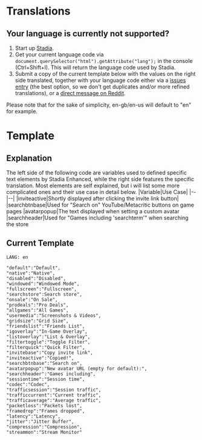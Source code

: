 
# Translations

## Your language is currently not supported?
1. Start up [Stadia](https://stadia.com/).
2. Get your current language code via `document.querySelector("html").getAttribute("lang");` in the console (Ctrl+Shift+I). This will return the language code used by Stadia.
3. Submit a copy of the current template below with the values on the right side translated, together with your language code either via a [issues entry](https://github.com/ChristopherKlay/StadiaEnhanced/issues) (the best option, so we don't get duplicates and/or more refined translations), or a [direct message on Reddit](https://www.reddit.com/user/ChristopherKlay).

Please note that for the sake of simplicity, en-gb/en-us will default to "en" for example.
# Template

## Explanation
The left side of the following code are variables used to defined specific text elements by Stadia Enhanced, while the right side features the specific translation. Most elements are self explained, but i will list some more complicated ones and their use case in detail below.
|Variable|Use Case|
|--|--|
|inviteactive|Shortly displayed after clicking the invite link button|
|searchbtnbase|Used for "Search on" YouTube/Metacritic buttons on game pages
|avatarpopup|The text displayed when setting a custom avatar
|searchheader|Used for "Games including 'searchterm'" when searching the store

## Current Template

    LANG: en
    
    "default":"Default",
    "native":"Native",
    "disabled":"Disabled",
    "windowed":"Windowed Mode",
    "fullscreen":"Fullscreen",
    "searchstore":Search store",
    "onsale":"On Sale",
    "prodeals":"Pro Deals",
    "allgames":"All Games",
    "usermedia":"Screenshots & Videos",
    "gridsize":"Grid Size",
    "friendslist":"Friends List",
    "igoverlay":"In-Game Overlay",
    "listoverlay":"List & Overlay",
    "filtertoggle":"Toggle Filter",
    "filterquick":"Quick Filter",
    "invitebase":"Copy invite link",
    "inviteactive":"Copied!",
    "searchbtnbase":"Search on",
    "avatarpopup":"New avatar URL (empty for default):",
    "searchheader":"Games including",
    "sessiontime":"Session time",
    "codec":"Codec",
    "trafficsession":"Session traffic",
    "trafficcurrent":"Current traffic",
    "trafficaverage":"Average traffic",
    "packetloss":"Packets lost",
    "framedrop":"Frames dropped",
    "latency":"Latency",
    "jitter":"Jitter Buffer",
    "compression":"Compression",
    "streammon":"Stream Monitor"
